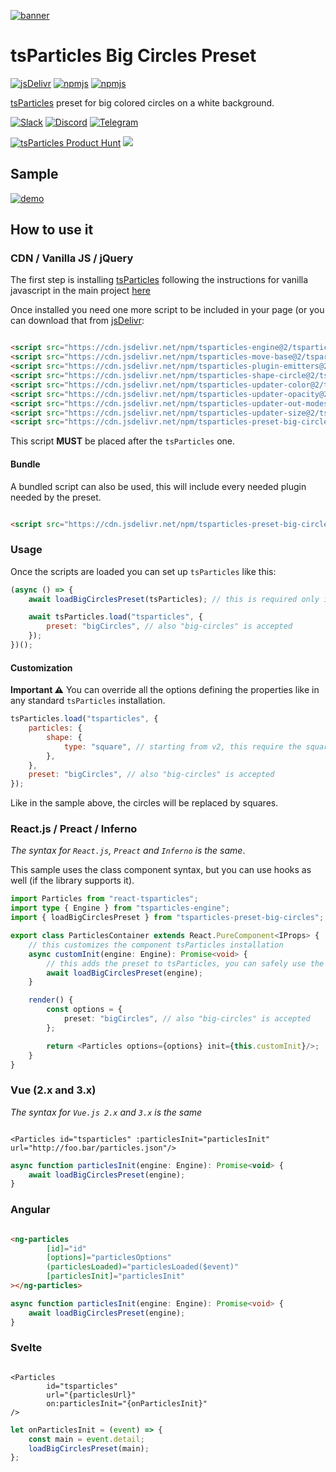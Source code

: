 [![banner](https://particles.js.org/images/banner3.png)](https://particles.js.org)

# tsParticles Big Circles Preset

[![jsDelivr](https://data.jsdelivr.com/v1/package/npm/tsparticles-preset-big-circles/badge)](https://www.jsdelivr.com/package/npm/tsparticles-preset-big-circles) [![npmjs](https://badge.fury.io/js/tsparticles-preset-big-circles.svg)](https://www.npmjs.com/package/tsparticles-preset-big-circles) [![npmjs](https://img.shields.io/npm/dt/tsparticles-preset-big-circles)](https://www.npmjs.com/package/tsparticles-preset-big-circles)

[tsParticles](https://github.com/matteobruni/tsparticles) preset for big colored circles on a white background.

[![Slack](https://particles.js.org/images/slack.png)](https://join.slack.com/t/tsparticles/shared_invite/enQtOTcxNTQxNjQ4NzkxLWE2MTZhZWExMWRmOWI5MTMxNjczOGE1Yjk0MjViYjdkYTUzODM3OTc5MGQ5MjFlODc4MzE0N2Q1OWQxZDc1YzI) [![Discord](https://particles.js.org/images/discord.png)](https://discord.gg/hACwv45Hme) [![Telegram](https://particles.js.org/images/telegram.png)](https://t.me/tsparticles)

[![tsParticles Product Hunt](https://api.producthunt.com/widgets/embed-image/v1/featured.svg?post_id=186113&theme=light)](https://www.producthunt.com/posts/tsparticles?utm_source=badge-featured&utm_medium=badge&utm_souce=badge-tsparticles") <a href="https://www.buymeacoffee.com/matteobruni"><img src="https://img.buymeacoffee.com/button-api/?text=Buy me a beer&emoji=🍺&slug=matteobruni&button_colour=5F7FFF&font_colour=ffffff&font_family=Arial&outline_colour=000000&coffee_colour=FFDD00"></a>

## Sample

[![demo](https://raw.githubusercontent.com/matteobruni/tsparticles/main/presets/bigCircles/images/sample.png)](https://particles.js.org/samples/presets/bigCircles)

## How to use it

### CDN / Vanilla JS / jQuery

The first step is installing [tsParticles](https://github.com/matteobruni/tsparticles) following the instructions for
vanilla javascript in the main project [here](https://github.com/matteobruni/tsparticles)

Once installed you need one more script to be included in your page (or you can download that
from [jsDelivr](https://www.jsdelivr.com/package/npm/tsparticles-preset-big-circles):

```html

<script src="https://cdn.jsdelivr.net/npm/tsparticles-engine@2/tsparticles.engine.min.js"></script>
<script src="https://cdn.jsdelivr.net/npm/tsparticles-move-base@2/tsparticles.move.base.min.js"></script>
<script src="https://cdn.jsdelivr.net/npm/tsparticles-plugin-emitters@2/tsparticles.plugin.emitters.min.js"></script>
<script src="https://cdn.jsdelivr.net/npm/tsparticles-shape-circle@2/tsparticles.shape.circle.min.js"></script>
<script src="https://cdn.jsdelivr.net/npm/tsparticles-updater-color@2/tsparticles.updater.color.min.js"></script>
<script src="https://cdn.jsdelivr.net/npm/tsparticles-updater-opacity@2/tsparticles.updater.opacity.min.js"></script>
<script src="https://cdn.jsdelivr.net/npm/tsparticles-updater-out-modes@2/tsparticles.updater.out-modes.min.js"></script>
<script src="https://cdn.jsdelivr.net/npm/tsparticles-updater-size@2/tsparticles.updater.size.min.js"></script>
<script src="https://cdn.jsdelivr.net/npm/tsparticles-preset-big-circles@2/tsparticles.preset.bigCircles.min.js"></script>
```

This script **MUST** be placed after the `tsParticles` one.

#### Bundle

A bundled script can also be used, this will include every needed plugin needed by the preset.

```html

<script src="https://cdn.jsdelivr.net/npm/tsparticles-preset-big-circles@2/tsparticles.preset.bigCircles.bundle.min.js"></script>
```

### Usage

Once the scripts are loaded you can set up `tsParticles` like this:

```javascript
(async () => {
    await loadBigCirclesPreset(tsParticles); // this is required only if you are not using the bundle script

    await tsParticles.load("tsparticles", {
        preset: "bigCircles", // also "big-circles" is accepted
    });
})();
```

#### Customization

**Important ⚠️**
You can override all the options defining the properties like in any standard `tsParticles` installation.

```javascript
tsParticles.load("tsparticles", {
    particles: {
        shape: {
            type: "square", // starting from v2, this require the square shape script
        },
    },
    preset: "bigCircles", // also "big-circles" is accepted
});
```

Like in the sample above, the circles will be replaced by squares.

### React.js / Preact / Inferno

_The syntax for `React.js`, `Preact` and `Inferno` is the same_.

This sample uses the class component syntax, but you can use hooks as well (if the library supports it).

```typescript jsx
import Particles from "react-tsparticles";
import type { Engine } from "tsparticles-engine";
import { loadBigCirclesPreset } from "tsparticles-preset-big-circles";

export class ParticlesContainer extends React.PureComponent<IProps> {
    // this customizes the component tsParticles installation
    async customInit(engine: Engine): Promise<void> {
        // this adds the preset to tsParticles, you can safely use the
        await loadBigCirclesPreset(engine);
    }

    render() {
        const options = {
            preset: "bigCircles", // also "big-circles" is accepted
        };

        return <Particles options={options} init={this.customInit}/>;
    }
}
```

### Vue (2.x and 3.x)

_The syntax for `Vue.js 2.x` and `3.x` is the same_

```vue

<Particles id="tsparticles" :particlesInit="particlesInit" url="http://foo.bar/particles.json"/>
```

```js
async function particlesInit(engine: Engine): Promise<void> {
    await loadBigCirclesPreset(engine);
}
```

### Angular

```html

<ng-particles
        [id]="id"
        [options]="particlesOptions"
        (particlesLoaded)="particlesLoaded($event)"
        [particlesInit]="particlesInit"
></ng-particles>
```

```ts
async function particlesInit(engine: Engine): Promise<void> {
    await loadBigCirclesPreset(engine);
}
```

### Svelte

```sveltehtml

<Particles
        id="tsparticles"
        url="{particlesUrl}"
        on:particlesInit="{onParticlesInit}"
/>
```

```js
let onParticlesInit = (event) => {
    const main = event.detail;
    loadBigCirclesPreset(main);
};
```

